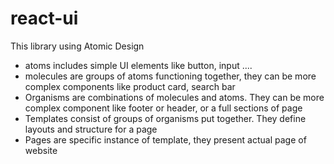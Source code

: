 # react-ui
This library using Atomic Design
- atoms includes simple UI elements like button, input ....
- molecules are groups of atoms functioning together, they can be more complex components like product card, search bar
- Organisms are combinations of molecules and atoms. They can be more complex component like footer or header, or a full sections of page
- Templates consist of groups of organisms put together. They define layouts and structure for a page
- Pages are specific instance of template, they present actual page of website
